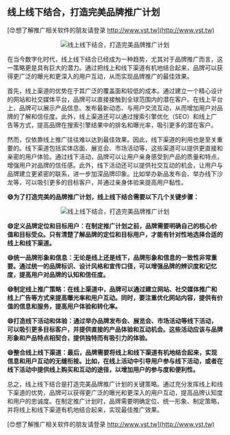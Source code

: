 ## **线上线下结合，打造完美品牌推广计划**

[😍想了解推广相关软件的朋友请登录 http://www.vst.tw](http://www.vst.tw)

 <center><img src="https://vst.tw/MP4/tuiguang/png/0.png" alt="线上线下结合，打造完美品牌推广计划"></center>

在当今数字化时代，线上线下结合已经成为一种趋势，尤其对于品牌推广而言，这一策略更是具有巨大的潜力。通过把线上和线下渠道有机地结合起来，品牌可以获得更广泛的曝光和更深入的用户互动，从而实现品牌推广的最佳效果。

首先，线上渠道的优势在于其广泛的覆盖面和较低的成本。通过建立一个精心设计的网站和社交媒体平台，品牌可以直接接触到全球范围内的潜在客户。在线上平台上，品牌可以展示产品信息、发布最新动态、与用户交流互动，从而增加用户对品牌的了解和信任度。此外，线上渠道还可以通过搜索引擎优化（SEO）和线上广告等方式，提高品牌在搜索引擎结果中的排名和曝光率，吸引更多的潜在客户。

然而，仅依靠线上推广往往难以达到最佳效果。因此，线下渠道的利用也是至关重要的。线下渠道包括实体店面、展览会、市场活动等，这些渠道可以提供更直接和亲密的用户体验。通过线下活动，品牌可以让用户亲身感受到产品的质量和特点，增强用户对品牌的信任感。此外，线下活动还可以提供社交互动的机会，让用户与品牌建立更紧密的联系，进一步加深品牌印象。比如举办新品发布会、举办线下沙龙等，可以吸引更多的目标客户，并通过亲身体验来提高用户黏性。

**😄为了打造完美的品牌推广计划，线上线下结合需要以下几个关键步骤：**

 <center><img src="https://vst.tw/MP4/tuiguang/png/0.png" alt="线上线下结合，打造完美品牌推广计划"></center>

**😄定义品牌定位和目标用户：在制定推广计划之前，品牌需要明确自己的核心价值和目标受众。只有清楚了解品牌的定位和目标用户，才能有针对性地选择合适的线上和线下渠道。**

**😄统一品牌形象和信息：无论是线上还是线下，品牌形象和信息的一致性非常重要。通过统一的品牌标识、设计风格和宣传口径，可以增强品牌的辨识度和记忆度，提高用户对品牌的认知和信任度。**

**😄制定线上推广策略：在线上渠道中，品牌可以通过建立网站、社交媒体推广和线上广告等方式来提高曝光率和用户互动。同时，要注重优化网站内容，提供有价值的信息和服务，提高用户体验和转化率。**

**😄打造线下活动和体验：通过举办品牌发布会、展览会、市场活动等线下活动，可以吸引更多目标客户，并提供直接的产品体验和互动机会。这些活动应该与品牌形象和产品特点相契合，提供独特而有吸引力的体验。**

**😄整合线上线下渠道：最后，品牌需要将线上和线下渠道有机地结合起来，实现信息和用户互动的无缝衔接。比如，在线上活动中引导用户参与线下活动，或者在线下活动中提供线上购买和互动的途径，以增加用户的参与度和便利性。**

总之，线上线下结合是打造完美品牌推广计划的关键策略。通过充分发挥线上和线下渠道的优势，品牌可以获得更广泛的曝光和更深入的用户互动，提高品牌认知度和用户的忠诚度。在制定推广计划时，品牌需要明确定位、统一形象、制定策略，并将线上和线下渠道有机地结合起来，实现最佳推广效果。

[😍想了解推广相关软件的朋友请登录 http://www.vst.tw](http://www.vst.tw)



